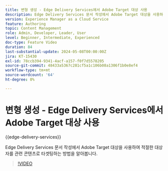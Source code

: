 ```yaml
---
title: 변형 생성 - Edge Delivery Services에서 Adobe Target 대상 사용
description: Edge Delivery Services 문서 작성에서 Adobe Target 대상을 사용하여 적절한 대상자를 관련 콘텐츠로 타겟팅하는 방법을 알아봅니다.
version: Experience Manager as a Cloud Service
feature: Authoring
topic: Content Management
role: Admin, Developer, Leader, User
level: Beginner, Intermediate, Experienced
doc-type: Feature Video
duration: 84
last-substantial-update: 2024-05-08T00:00:00Z
jira: KT-15430
exl-id: 78ccb394-9341-4acf-a157-f0f7d5578205
source-git-commit: 48433a5367c281cf5a1c106b08a1306f1b0e8ef4
workflow-type: tm+mt
source-wordcount: '64'
ht-degree: 0%

---
```


# 변형 생성 - Edge Delivery Services에서 Adobe Target 대상 사용

{{edge-delivery-services}}

Edge Delivery Services 문서 작성에서 Adobe Target 대상을 사용하여 적절한 대상자를 관련 콘텐츠로 타겟팅하는 방법을 알아봅니다.

>[!VIDEO](https://video.tv.adobe.com/v/3437762/?learn=on&captions=kor)
